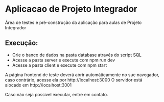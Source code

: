 # Aplicacao de Projeto Integrador
Área de testes e pré-construção da aplicação para aulas de Projeto Integrador

## Execução:
- Crie o banco de dados na pasta database através do script SQL
- Acesse a pasta server e execute com npm run dev
- Acesse a pasta client e execute com npm start

A página frontend de teste deverá abrir automáticamente no sue navegador, caso contrário, acesse ela por http://localhost:3000
O servidor está alocado em http://localhost:3001

Caso não seja possível executar, entre em contato.
